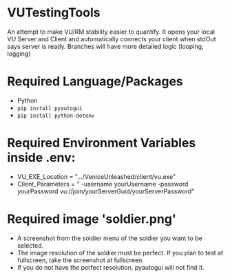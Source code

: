 # VUTestingTools

An attempt to make VU/RM stability easier to quantify.
It opens your local VU Server and Client and automatically connects your client when stdOut says server is ready.
Branches will have more detailed logic (looping, logging)

# Required Language/Packages

- Python
- `pip install pyautogui`
- `pip install python-dotenv`

# Required Environment Variables inside .env:

- VU_EXE_Location = ".../VeniceUnleashed/client/vu.exe"
- Client_Parameters = " -username yourUsername -password yourPassword vu://join/yourServerGuid/yourServerPassword"

# Required image 'soldier.png'

- A screenshot from the soldier menu of the soldier you want to be selected.
- The image resolution of the soldier must be perfect. If you plan to test at fullscreen, take the screenshot at fullscreen.
- If you do not have the perfect resolution, pyautogui will not find it.
